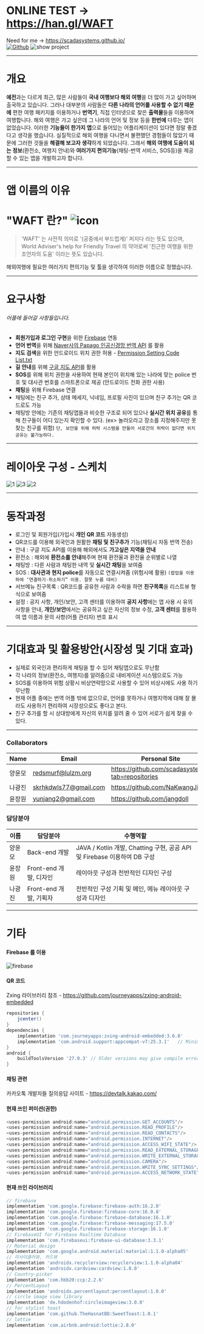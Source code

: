 # ONLINE TEST -> https://han.gl/WAFT


Need for me -> https://scadasystems.github.io/
<br>[![Github](https://user-images.githubusercontent.com/38491289/55671914-e54cc900-58cf-11e9-8bd0-75fe11ce96ea.PNG)](https://github.com/scadasystems)
![show project](https://user-images.githubusercontent.com/38491289/55539064-c6490e00-56fa-11e9-8514-066251fd0093.PNG)

---

# 개요
**예전**과는 다르게 최근, 많은 사람들이 **국내 여행보다 해외 여행**을 더 많이 가고 싶어하며 출국하고 있습니다. 그러나 대부분의 사람들은 **다른 나라의 언어를 사용할 수 없기 때문에** 편한 여행 패키지를 이용하거나 **번역기**, 직접 인터넷으로 찾은 **출력물**들을 이용하며 여행합니다.
해외 여행은 가고 싶은데 그 나라의 언어 및 정보 등을 **한번에** 다루는 앱이 없었습니다. 이러한 **기능들이 한가지 앱**으로 들어있는 어플리케이션이 있다면 정말 좋겠다고 생각을 했습니다. 
실질적으로 해외 여행을 다니면서 불편했던 경험들이 많았기 때문에 그러한 것들을 **해결해 보고자 생각**하게 되었습니다. 그래서 **해외 여행에 도움이 되는 정보**(환전소, 여행지 안내)와 **여러가지 편의기능**(채팅-번역 서비스, SOS등)을 제공할 수 있는 앱을 개발하고자 합니다.
***

# 앱 이름의 이유
# "WAFT 란?" ![icon](https://user-images.githubusercontent.com/38491289/55669114-8e82c780-58ae-11e9-98ae-3cde5435df74.png)
> 'WAFT' 는 사전적 의미로 '(공중에서 부드럽게)' 퍼지다 라는 뜻도 있으며,
World Adviser's help for Friendly Travel 의 약어로써 
'친근한 여행을 위한 조언자의 도움' 이라는 뜻도 있습니다.

 해외여행에 필요한 여러가지 편의기능 및 툴을 생각하여 이러한 이름으로 정했습니다.
 ***
 
# 요구사항
###### 어플에 들어갈 사항들입니다. 

* **회원가입과 로그인 구현**을 위한 [Firebase](https://firebase.google.com/) 연동
* **언어 번역**을 위해 [Naver사의 Papago 인공신경망 번역 API](https://developers.naver.com/docs/papago/) 를 활용
* **지도 검색**을 위한 안드로이드 위치 권한 허용 - [Permission Setting Code List.txt](https://github.com/scadasystems/WAFT/files/2986161/Permission.Setting.Code.List.txt)
* **길 안내**를 위해 [구글 지도 API](https://enterprise.google.com/intl/ko/maps/)를 활용
* **SOS**를 위해 위치 권한을 사용하여 현재 본인이 위치해 있는 나라에 맞는 police 번호 및 대사관 번호를 스마트폰으로 제공 
(안드로이드 전화 권한 사용) 
* **채팅**을 위해 Firebase 연결
* 채팅에는 친구 추가, 상태 메세지, 닉네임, 프로필 사진이 있으며 친구 추가는 QR 코드로도 가능
* 채팅방 안에는 기존의 채팅앱들과 비슷한 구조로 되어 있으나 **실시간 위치 공유**를 통해
  친구들이 어디 있는지 확인할 수 있다. (ex> 놀러오라고 장소를 지정해주지만 못찾는 친구를 위함)
  `단, 보안을 위해 허락 시스템을 만들어 서로간의 허락이 없다면 위치 공유는 불가능하다.`
***

# 레이아웃 구성 - 스케치
![1](https://user-images.githubusercontent.com/38491289/54652641-db1e8280-4afa-11e9-992b-6f14247704a6.png) 
![3](https://user-images.githubusercontent.com/38491289/54652649-dfe33680-4afa-11e9-9d57-46434aed5038.png)
![2](https://user-images.githubusercontent.com/38491289/54652646-dd80dc80-4afa-11e9-9311-58ea0a04ce40.png) 
***

# 동작과정
* 로그인 및 회원가입(가입시 **개인 QR 코드** 자동생성)
* QR코드를 이용해 외국인과 원활한 **채팅 및 친구추가** 기능(채팅시 자동 번역 전송)
* 안내 : 구글 지도 API를 이용해 해외에서도 **가고싶은 지역을 안내**
* 환전소 : 해외에 **환전소를 안내**해주며 현재 환전율과 환전율 순위별로 나열
* 채팅방 : 다른 사람과 채팅한 내역 및 **실시간 채팅**을 보여줌
* SOS : **대사관과 현지 police**를 자동으로 연결시켜줌 (위험시에 활용)
`(팝업을 이용하여 ‘연결하기-취소하기” 이용. 잘못 누름 대비)`
* 서브메뉴 친구목록 : QR코드를 공유한 사람과 수락을 하면 **친구목록**을 리스트뷰 형식으로 보여줌
* 설정 : 공지 사항, 개인/보안, 고객 센터를 이용하여 **공지 사항**에는 앱 사용 시 유의 사항을 
안내, **개인/보안**에서는 공유하고 싶은 자신의 정보 수정, **고객 센터**를 활용하여 앱 이름과
문의 사항(어플 관리자) 번호 표시
***

# 기대효과 및 활용방안(시장성 및 기대 효과)
* 실제로 외국인과 편리하게 채팅을 할 수 있어 채팅앱으로도 무난함
* 각 나라의 정보(환전소, 여행지)를 알려줌으로 내비게이션 시스템으로도 가능
* SOS를 이용하여 위험 상황시 비상연락망으로 사용할 수 있어 비상시에도 사용	하기 무난함
* 현재 어플 중에는 번역 어플 밖에 없으므로, 언어를 못하거나 여행지역에 대해 잘 몰라도 사용하기 편리하여 시장성으로도 좋다고 본다.
* 친구 추가를 할 시 상대방에게 자신의 위치를 알려 줄 수 있어 서로가 쉽게 찾을 수 있다.
***
### Collaborators
| Name | Email | Personal Site |
| - | - | - |
| 양윤모| redsmurf@lulzm.org | https://github.com/scadasystems?tab=repositories
| 나광진 |  skrhkdwls77@gmail.com | https://github.com/NaKwangJin
| 윤장원 | yunjang2@gmail.com | https://github.com/jangdoll

### 담당분야
| 이름 | 담당분야 | 수행역할 |
| - | - | - 
| 양윤모 | Back-end 개발 | JAVA / Kotlin 개발, Chatting 구현, 공공 API 및 Firebase 이용하여 DB 구성 
| 윤장원 | Front-end 개발, 디자인 | 레이아웃 구성과 전반적인 디자인 구성
|나광진 | Front-end 개발, 기획자 | 전반적인 구성 기획 및 메인, 메뉴 레이아웃 구성과 디자인
***

# 기타
#### Firebase 를 이용
![firebase](https://user-images.githubusercontent.com/38491289/54652857-e0300180-4afb-11e9-9e31-a3d5c5f2f374.PNG)

#### QR 코드
Zxing 라이브러리 참조 - https://github.com/journeyapps/zxing-android-embedded
```groovy
repositories {
    jcenter()
}
dependencies {
    implementation 'com.journeyapps:zxing-android-embedded:3.6.0'
    implementation 'com.android.support:appcompat-v7:25.3.1'   // Minimum 23+ is required
}
android {
    buildToolsVersion '27.0.3' // Older versions may give compile errors
}
```
#### 채팅 관련
카카오톡 개발자들 질의응답 사이트 - https://devtalk.kakao.com/

#### 현재 쓰인 퍼미션(권한)
```groovy
<uses-permission android:name="android.permission.GET_ACCOUNTS"/>
<uses-permission android:name="android.permission.READ_PROFILE"/>
<uses-permission android:name="android.permission.READ_CONTACTS"/>
<uses-permission android:name="android.permission.INTERNET"/>
<uses-permission android:name="android.permission.ACCESS_WIFI_STATE"/>
<uses-permission android:name="android.permission.READ_EXTERNAL_STORAGE"/>
<uses-permission android:name="android.permission.WRITE_EXTERNAL_STORAGE"/>
<uses-permission android:name="android.permission.CAMERA"/>
<uses-permission android:name="android.permission.WRITE_SYNC_SETTINGS"/>
<uses-permission android:name="android.permission.ACCESS_NETWORK_STATE"/>
```

#### 현재 쓰인 라이브러리
``` groovy
// firebase
implementation 'com.google.firebase:firebase-auth:16.2.0'
implementation 'com.google.firebase:firebase-core:16.0.8'
implementation 'com.google.firebase:firebase-database:16.1.0'
implementation 'com.google.firebase:firebase-messaging:17.5.0'
implementation 'com.google.firebase:firebase-storage:16.1.0'
// FirebaseUI for Firebase Realtime Database
implementation 'com.firebaseui:firebase-ui-database:3.3.1'
// Material design
implementation 'com.google.android.material:material:1.1.0-alpha05'
// 리사이클러뷰, 카드뷰
implementation 'androidx.recyclerview:recyclerview:1.1.0-alpha04'
implementation 'androidx.cardview:cardview:1.0.0'
// Country-picker
implementation 'com.hbb20:ccp:2.2.6'
// PercentLayout
implementation 'androidx.percentlayout:percentlayout:1.0.0'
// circle image view library
implementation 'de.hdodenhof:circleimageview:3.0.0'
// for stylist toast
implementation 'com.github.TheHasnatBD:SweetToast:1.0.1'
// lottie
implementation 'com.airbnb.android:lottie:2.8.0'
```
